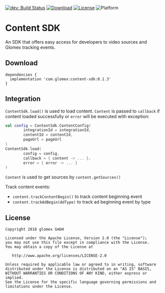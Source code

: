[![dev: Build Status](https://travis-ci.org/glomex/content-sdk-android.svg?branch=dev)](https://travis-ci.org/glomex/content-sdk-android) [![Download](https://api.bintray.com/packages/glomex/maven/content-sdk/images/download.svg?version=0.1.3)](https://bintray.com/glomex/maven/content-sdk/0.1.3/link) [![License](https://img.shields.io/badge/license-Apache--2.0-blue.svg)](LICENSE) ![Platform](https://img.shields.io/badge/platform-Android-lightgrey.svg)

# Content SDK
An SDK that offers easy access for developers to video sources and Glomex tracking events.

## Download

```
dependencies {
  implementation 'com.glomex:content-sdk:0.1.3'
}
```

## Integration
`ContentSdk.load()` is used to load content. `Content` is passed to `callback` if content loaded successfully or `error` will be executed with exception:
```kotlin
val config = ContentSdk.ContentConfig(
        integrationId = integrationId,
        contentId = contentId,
        pageUrl = pageUrl
)
ContentSdk.load(
        config = config,
        callback = { content -> ... },
        error = { error -> ... }
)
```

`Content` is used to get sources by `content.getSources()`

Track content events:
- `content.trackContentBegin()` to track content beginning event
- `content.trackAdBegin(AdType)` to track ad beginning event by type

## License
```
Copyright 2018 glomex GmbH 

Licensed under the Apache License, Version 2.0 (the "License");
you may not use this file except in compliance with the License.
You may obtain a copy of the License at

   http://www.apache.org/licenses/LICENSE-2.0

Unless required by applicable law or agreed to in writing, software
distributed under the License is distributed on an "AS IS" BASIS,
WITHOUT WARRANTIES OR CONDITIONS OF ANY KIND, either express or implied.
See the License for the specific language governing permissions and
limitations under the License.
```
